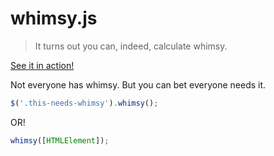 # whimsy.js

> It turns out you can, indeed, calculate whimsy.

[See it in action!](http://www.gifti.me/i/oBXjOR3.gif)

Not everyone has whimsy. But you can bet everyone needs it.

```js
$('.this-needs-whimsy').whimsy();
```

OR!

```js
whimsy([HTMLElement]);
```
